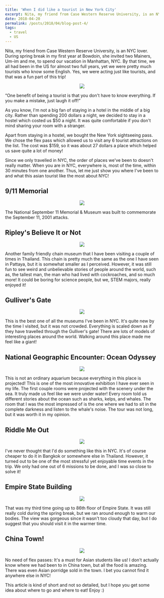 ```yaml
---
title: 'When I did like a tourist in New York City'
excerpt: Nita, my friend from Case Western Reserve University, is an NYC lover. During spring break in my first year at Bowdoin, she invited two Mainers, Um-im and me, to spend our vacation in Manhattan, NYC. By that time, we all had been in the US for almost two full years, yet we were pretty much tourists who know some English. Yes, we were acting just like tourists, and that was a fun part of this trip! "<br clear="right"/><img src='/images/S1.jpeg' width='460' height='340'>"
date: 2018-04-20
permalink: /posts/2018/04/blog-post-4/
tags:
  - travel
  - US
---
```



Nita, my friend from Case Western Reserve University, is an NYC lover. During spring break in my first year at Bowdoin, she invited two Mainers, Um-im and me, to spend our vacation in Manhattan, NYC. By that time, we all had been in the US for almost two full years, yet we were pretty much tourists who know some English. Yes, we were acting just like tourists, and that was a fun part of this trip! 

<p align="center">
  <img src="/images/nyc1.png">
</p>

“One benefit of being a tourist is that you don't have to know everything. If you make a mistake, just laugh it off!”

As you know, I'm not a big fan of staying in a hotel in the middle of a big city. Rather than spending 200 dollars a night, we decided to stay in a hostel which costed us $50 a night. It was quite comfortable if you don't mind sharing your room with a stranger. 

Apart from staying in a hostel, we bought the New York sightseeing pass. We chose the flex pass which allowed us to visit any 6 tourist attractions on the list. The cost was $159, so it was about 27 dollars a place which helped us save quite a lot of money! 

Since we only travelled in NYC, the order of places we've been to doesn't really matter. When you are in NYC, everywhere is, most of the time, within 30 minutes from one another. 
Thus, let me just show you where I've been to and what this asian tourist like the most about NYC! 


9/11 Memorial 
------

<p align="center">
  <img src="/images/nyc2.png">
</p>

The National September 11 Memorial & Museum was built to commemorate the September 11, 2001 attacks. 


Ripley's Believe It or Not
------

<p align="center">
  <img src="/images/nyc3.png">
</p>

Another family friendly chain museum that I have been visiting a couple of times in Thailand. This chain is pretty much the same as the one I have seen in Pattaya, but it is somewhat smaller as I perceived. However, it was still fun to see weird and unbelievable stories of people around the world, such as, the tallest man, the man who had lived with cockroaches, and so much more! It could be boring for science people, but we, STEM majors, really enjoyed it! 


Gulliver's Gate
------

<p align="center">
  <img src="/images/nyc4.png">
</p>

This is the best one of all the museums I've been in NYC. It's quite new by the time I visited, but it was not crowded. Everything is scaled down as if they have travelled through the Gulliver's gate! There are lots of models of interesting places around the world. Walking around this place made me feel like a giant! 



National Geographic Encounter: Ocean Odyssey
------

<p align="center">
  <img src="/images/nyc5.png">
</p>

This is not an ordinary aquarium because everything in this place is projected! This is one of the most innovative exhibition I have ever seen in my life. The first couple rooms were projected with the scenery under the sea. It truly made us feel like we were under water! Every room told us different stories about the ocean such as sharks, kelps, and whales. The room that I was the most impressed of is the one where we had to sit in the complete darkness and listen to the whale's noise. The tour was not long, but it was worth it in my opinion. 



Riddle Me Out
------

<p align="center">
  <img src="/images/nyc6.png">
</p>

I've never thought that I'd do something like this in NYC. It's of course cheaper to do it in Bangkok or somewhere else in Thailand. However, it turned out to be one of the most stressful yet enjoyable time events in the trip. We only had one out of 6 missions to be done, and I was so close to solve it!  



Empire State Building
------

<p align="center">
  <img src="/images/nyc7.png">
</p>

That was my third time going up to 86th floor of Empire State. It was still really cold during the spring break, but we ran around enough to warm our bodies. The view was gorgeous since it wasn't too cloudy that day, but I do suggest that you should visit it in the warmer time.


China Town! 
------

<p align="center">
  <img src="/images/nyc8.png">
</p>

No need of flex passes: It's a must for Asian students like us! I don't actually know where we had been to in China town, but all the food is amazing. There was even Asian porridge sold in the town. I bet you cannot find it anywhere else in NYC!

This article is kind of short and not so detailed, but I hope you get some idea about where to go and where to eat! Enjoy :)
